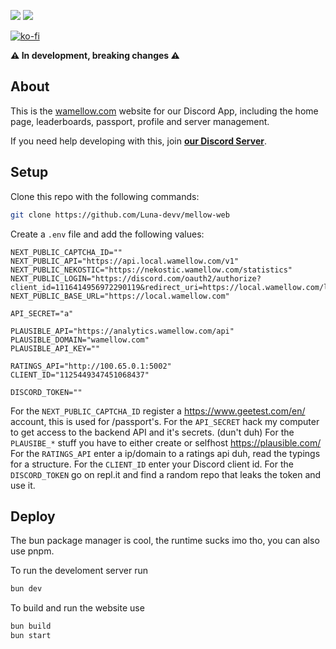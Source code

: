 [![](https://img.shields.io/discord/828676951023550495?color=5865F2&logo=discord&logoColor=white)](https://lunish.nl/support)
![](https://img.shields.io/github/repo-size/Luna-devv/mellow-web?maxAge=3600)

[![ko-fi](https://ko-fi.com/img/githubbutton_sm.svg)](https://ko-fi.com/I3I6AFVAP)

**⚠️ In development, breaking changes ⚠️**

## About
This is the [wamellow.com](https://wamellow.com) website for our Discord App, including the home page, leaderboards, passport, profile and server management.

If you need help developing with this, join **[our Discord Server](https://discord.com/invite/yYd6YKHQZH)**.

## Setup
Clone this repo with the following commands:

```bash
git clone https://github.com/Luna-devv/mellow-web
```

Create a `.env` file and add the following values:
```env
NEXT_PUBLIC_CAPTCHA_ID=""
NEXT_PUBLIC_API="https://api.local.wamellow.com/v1"
NEXT_PUBLIC_NEKOSTIC="https://nekostic.wamellow.com/statistics"
NEXT_PUBLIC_LOGIN="https://discord.com/oauth2/authorize?client_id=1116414956972290119&redirect_uri=https://local.wamellow.com/login&response_type=code&permissions=1426738113654&prompt=none&scope=identify+email+guilds"
NEXT_PUBLIC_BASE_URL="https://local.wamellow.com"

API_SECRET="a"

PLAUSIBLE_API="https://analytics.wamellow.com/api"
PLAUSIBLE_DOMAIN="wamellow.com"
PLAUSIBLE_API_KEY=""

RATINGS_API="http://100.65.0.1:5002"
CLIENT_ID="1125449347451068437"

DISCORD_TOKEN=""
```
For the `NEXT_PUBLIC_CAPTCHA_ID` register a https://www.geetest.com/en/ account, this is used for /passport's.
For the `API_SECRET` hack my computer to get access to the backend API and it's secrets. (dun't duh)
For the `PLAUSIBE_*` stuff you have to either create or selfhost https://plausible.com/
For the `RATINGS_API` enter a ip/domain to a ratings api duh, read the typings for a structure.
For the `CLIENT_ID` enter your Discord client id.
For the `DISCORD_TOKEN` go on repl.it and find a random repo that leaks the token and use it.

## Deploy
The bun package manager is cool, the runtime sucks imo tho, you can also use pnpm.

To run the develoment server run
```bash
bun dev
```

To build and run the website use
```bash
bun build
bun start
```
